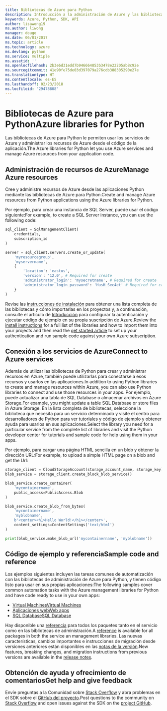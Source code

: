 ```yaml
---
title: Bibliotecas de Azure para Python
description: Introducción a la administración de Azure y las bibliotecas de servicios para Python
keywords: Azure, Python, SDK, API
author: lisawong19
ms.author: liwong
manager: douge
ms.date: 06/01/2017
ms.topic: article
ms.technology: azure
ms.devlang: python
ms.service: multiple
ms.assetid: ''
ms.openlocfilehash: 2b3e6d31edd7b946664853b3478e22205ab8c92e
ms.sourcegitcommit: 41e90fe75de03d397079a276cdb388305290e27e
ms.translationtype: HT
ms.contentlocale: es-ES
ms.lasthandoff: 02/23/2018
ms.locfileid: "29478808"
---
```

# <a name="azure-libraries-for-python"></a><span data-ttu-id="9a08d-104">Bibliotecas de Azure para Python</span><span class="sxs-lookup"><span data-stu-id="9a08d-104">Azure libraries for Python</span></span>

<span data-ttu-id="9a08d-105">Las bibliotecas de Azure para Python le permiten usar los servicios de Azure y administrar los recursos de Azure desde el código de la aplicación.</span><span class="sxs-lookup"><span data-stu-id="9a08d-105">The Azure libraries for Python let you use Azure services and manage Azure resources from your application code.</span></span> 

## <a name="manage-azure-resources"></a><span data-ttu-id="9a08d-106">Administración de recursos de Azure</span><span class="sxs-lookup"><span data-stu-id="9a08d-106">Manage Azure resources</span></span>

<span data-ttu-id="9a08d-107">Cree y administre recursos de Azure desde las aplicaciones Python mediante las bibliotecas de Azure para Python.</span><span class="sxs-lookup"><span data-stu-id="9a08d-107">Create and manage Azure resources from Python applications using the Azure libraries for Python.</span></span>

<span data-ttu-id="9a08d-108">Por ejemplo, para crear una instancia de SQL Server, puede usar el código siguiente:</span><span class="sxs-lookup"><span data-stu-id="9a08d-108">For example, to create a SQL Server instance, you can use the following code:</span></span>

```python
sql_client = SqlManagementClient(
    credentials,
    subscription_id
)

server = sql_client.servers.create_or_update(
    'myresourcegroup',
    'myservername',
    {
        'location': 'eastus',
        'version': '12.0', # Required for create
        'administrator_login': 'mysecretname', # Required for create
        'administrator_login_password': 'HusH_Sec4et' # Required for create
    }
)
```

<span data-ttu-id="9a08d-109">Revise las [instrucciones de instalación](python-sdk-azure-install.md) para obtener una lista completa de las bibliotecas y cómo importarlas en los proyectos y, a continuación, consulte el artículo de [Introducción](python-sdk-azure-get-started.yml) para configurar la autenticación y ejecutar código de ejemplo en su propia suscripción de Azure.</span><span class="sxs-lookup"><span data-stu-id="9a08d-109">Review the [install instructions](python-sdk-azure-install.md) for a full list of the libraries and how to import them into your projects and then read the [get started article](python-sdk-azure-get-started.yml) to set up your authentication and run sample code against your own Azure subscription.</span></span>

## <a name="connect-to-azure-services"></a><span data-ttu-id="9a08d-110">Conexión a los servicios de Azure</span><span class="sxs-lookup"><span data-stu-id="9a08d-110">Connect to Azure services</span></span>

<span data-ttu-id="9a08d-111">Además de utilizar las bibliotecas de Python para crear y administrar recursos en Azure, también puede utilizarlas para conectarse a esos recursos y usarlos en las aplicaciones.</span><span class="sxs-lookup"><span data-stu-id="9a08d-111">In addition to using Python libraries to create and manage resources within Azure, you can also use Python libraries to connect and use those resources in your apps.</span></span> <span data-ttu-id="9a08d-112">Por ejemplo, puede actualizar una tabla de SQL Database o almacenar archivos en Azure Storage.</span><span class="sxs-lookup"><span data-stu-id="9a08d-112">For example, you might update a table SQL Database or store files in Azure Storage.</span></span> <span data-ttu-id="9a08d-113">En la lista completa de bibliotecas, seleccione la biblioteca que necesita para un servicio determinado y visite el centro para desarrolladores de Python para ver tutoriales y código de ejemplo y obtener ayuda para usarlos en sus aplicaciones.</span><span class="sxs-lookup"><span data-stu-id="9a08d-113">Select the library you need for a particular service from the complete list of libraries and visit the Python developer center for tutorials and sample code for help using them in your apps.</span></span>

<span data-ttu-id="9a08d-114">Por ejemplo, para cargar una página HTML sencilla en un blob y obtener la dirección URL:</span><span class="sxs-lookup"><span data-stu-id="9a08d-114">For example, to upload a simple HTML page on a blob and get the Url:</span></span>

```python
storage_client = CloudStorageAccount(storage_account_name, storage_key)
blob_service = storage_client.create_block_blob_service()

blob_service.create_container(
    'mycontainername',
    public_access=PublicAccess.Blob
)

blob_service.create_blob_from_bytes(
    'mycontainername',
    'myblobname',
    b'<center><h1>Hello World!</h1></center>',
    content_settings=ContentSettings('text/html')
)

print(blob_service.make_blob_url('mycontainername', 'myblobname'))
```

## <a name="sample-code-and-reference"></a><span data-ttu-id="9a08d-115">Código de ejemplo y referencia</span><span class="sxs-lookup"><span data-stu-id="9a08d-115">Sample code and reference</span></span>
<span data-ttu-id="9a08d-116">Los ejemplos siguientes incluyen las tareas comunes de automatización con las bibliotecas de administración de Azure para Python, y tienen código listo para usar en sus propias aplicaciones:</span><span class="sxs-lookup"><span data-stu-id="9a08d-116">The following samples cover common automation tasks with the Azure management libraries for Python and have code ready to use in your own apps:</span></span>
- [<span data-ttu-id="9a08d-117">Virtual Machines</span><span class="sxs-lookup"><span data-stu-id="9a08d-117">Virtual Machines</span></span>](python-sdk-azure-virtual-machine-samples.md)
- [<span data-ttu-id="9a08d-118">Aplicaciones web</span><span class="sxs-lookup"><span data-stu-id="9a08d-118">Web apps</span></span>](python-sdk-azure-web-apps-samples.md)
- [<span data-ttu-id="9a08d-119">SQL Database</span><span class="sxs-lookup"><span data-stu-id="9a08d-119">SQL Database</span></span>](python-sdk-azure-sql-database-samples.md)

<span data-ttu-id="9a08d-120">Hay disponible una [referencia](/python/api/overview/azure) para todos los paquetes tanto en el servicio como en las bibliotecas de administración.</span><span class="sxs-lookup"><span data-stu-id="9a08d-120">A [reference](/python/api/overview/azure) is available for all packages in both the service an management libraries.</span></span> <span data-ttu-id="9a08d-121">Las nuevas características, cambios importantes e instrucciones de migración desde versiones anteriores están disponibles en las [notas de la versión](python-sdk-azure-release-notes.md).</span><span class="sxs-lookup"><span data-stu-id="9a08d-121">New features, breaking changes, and migration instructions from previous versions are available in the [release notes](python-sdk-azure-release-notes.md).</span></span> 

## <a name="get-help-and-give-feedback"></a><span data-ttu-id="9a08d-122">Obtención de ayuda y ofrecimiento de comentarios</span><span class="sxs-lookup"><span data-stu-id="9a08d-122">Get help and give feedback</span></span>

<span data-ttu-id="9a08d-123">Envíe preguntas a la Comunidad sobre [Stack Overflow](http://stackoverflow.com/questions/tagged/azure-sdk-python) y abra problemas en el SDK sobre el [GitHub del proyecto](https://github.com/Azure/azure-sdk-for-python).</span><span class="sxs-lookup"><span data-stu-id="9a08d-123">Post questions to the community on [Stack Overflow](http://stackoverflow.com/questions/tagged/azure-sdk-python) and open issues against the SDK on the [project GitHub](https://github.com/Azure/azure-sdk-for-python).</span></span>

